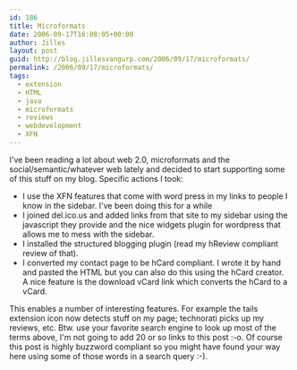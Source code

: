 ```yaml
---
id: 186
title: Microformats
date: 2006-09-17T16:08:05+00:00
author: Jilles
layout: post
guid: http://blog.jillesvangurp.com/2006/09/17/microformats/
permalink: /2006/09/17/microformats/
tags:
  - extension
  - HTML
  - java
  - microformats
  - reviews
  - webdevelopment
  - XFN
---
```

I've been reading a lot about web 2.0, microformats and the social/semantic/whatever web lately and decided to start supporting some of this stuff on my blog. Specific actions I took:

- I use the XFN features that come with word press in my links to people I know in the sidebar. I've been doing this for a while
- I joined del.ico.us and added links from that site to my sidebar using the javascript they provide and the nice widgets plugin for wordpress that allows me to mess with the sidebar.
- I installed the structured blogging plugin (read my hReview compliant review of that).
- I converted my contact page to be hCard compliant. I wrote it by hand and pasted the HTML but you can also do this using the hCard creator. A nice feature is the download vCard link which converts the hCard to a vCard.

This enables a number of interesting features. For example the tails extension icon now detects stuff on my page; technorati picks up my reviews, etc. Btw. use your favorite search engine to look up most of the terms above, I'm not going to add 20 or so links to this post :-o. Of course this post is highly buzzword compliant so you might have found your way here using some of those words in a search query :-).